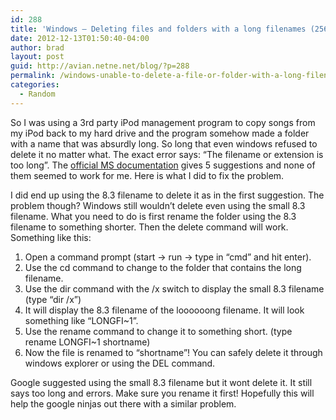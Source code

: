 ```yaml
---
id: 288
title: 'Windows – Deleting files and folders with a long filenames (256+ characters)'
date: 2012-12-13T01:50:40-04:00
author: brad
layout: post
guid: http://avian.netne.net/blog/?p=288
permalink: /windows-unable-to-delete-a-file-or-folder-with-a-long-filename-256-characters/
categories:
  - Random
---
```

So I was using a 3rd party iPod management program to copy songs from my iPod back to my hard drive and the program somehow made a folder with a name that was absurdly long. So long that even windows refused to delete it no matter what. The exact error says: “The filename or extension is too long”. The [official MS documentation](http://support.microsoft.com/kb/320081) gives 5 suggestions and none of them seemed to work for me. Here is what I did to fix the problem.

I did end up using the 8.3 filename to delete it as in the first suggestion. The problem though? Windows still wouldn’t delete even using the small 8.3 filename. What you need to do is first rename the folder using the 8.3 filename to something shorter. Then the delete command will work. Something like this:

1) Open a command prompt (start -> run -> type in “cmd” and hit enter).
2) Use the cd command to change to the folder that contains the long filename.
3) Use the dir command with the /x switch to display the small 8.3 filename (type “dir /x”)
4) It will display the 8.3 filename of the loooooong filename. It will look something like “LONGFI~1”.
5) Use the rename command to change it to something short. (type rename LONGFI~1 shortname)
6) Now the file is renamed to “shortname”! You can safely delete it through windows explorer or using the DEL command.

Google suggested using the small 8.3 filename but it wont delete it. It still says too long and errors. Make sure you rename it first! Hopefully this will help the google ninjas out there with a similar problem.
